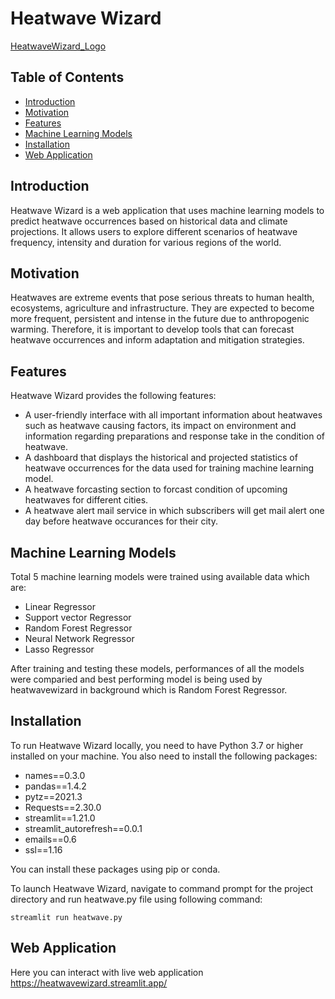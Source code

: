 # Heatwave Wizard

[HeatwaveWizard_Logo](https://github.com/[AniruddhaMane940]/[heatwave-intensity-prediction-repo]/blob/[main]/Heatwavewizard_logo.png?raw=true)

## Table of Contents
- [Introduction](#introduction)
- [Motivation](#motivation)
- [Features](#features)
- [Machine Learning Models](#machine-learning-models)
- [Installation](#installation)
- [Web Application](#web-application)

## Introduction
Heatwave Wizard is a web application that uses machine learning models to predict heatwave occurrences based on historical data and climate projections. It allows users to explore different scenarios of heatwave frequency, intensity and duration for various regions of the world.

## Motivation

Heatwaves are extreme events that pose serious threats to human health, ecosystems, agriculture and infrastructure. They are expected to become more frequent, persistent and intense in the future due to anthropogenic warming. Therefore, it is important to develop tools that can forecast heatwave occurrences and inform adaptation and mitigation strategies.

## Features

Heatwave Wizard provides the following features:

- A user-friendly interface with all important information about heatwaves such as heatwave causing factors, its impact on environment and 
information regarding preparations and response take in the condition of heatwave.
- A dashboard that displays the historical and projected statistics of heatwave occurrences for the data used for training machine learning model.
- A heatwave forcasting section to forcast condition of upcoming heatwaves for different cities.
- A heatwave alert mail service in which subscribers will get mail alert one day before heatwave occurances for their city.

## Machine Learning Models

Total 5 machine learning models were trained using available data which are:
- Linear Regressor
- Support vector Regressor
- Random Forest Regressor
- Neural Network Regressor
- Lasso Regressor

After training and testing these models, performances of all the models were comparied and best performing model is being used by heatwavewizard in background which is Random Forest Regressor.

## Installation

To run Heatwave Wizard locally, you need to have Python 3.7 or higher installed on your machine. You also need to install the following packages:

- names==0.3.0
- pandas==1.4.2
- pytz==2021.3
- Requests==2.30.0
- streamlit==1.21.0
- streamlit_autorefresh==0.0.1
- emails==0.6
- ssl==1.16

You can install these packages using pip or conda.

To launch Heatwave Wizard, navigate to command prompt for the project directory and run heatwave.py file using following command:

```
streamlit run heatwave.py

```
## Web Application 
Here you can interact with live web application 
https://heatwavewizard.streamlit.app/

